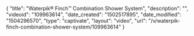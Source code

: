 {
    "title": "Waterpik&reg; Finch&trade; Combination Shower System",
    "description": "",
    "videoid": "109963614",
    "date_created": "1502517895",
    "date_modified": "1504296570",
    "type": "captivate",
    "layout": "video",
    "url": "\/v\/waterpik-finch-combination-shower-system\/109963614"
}